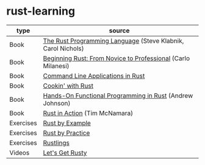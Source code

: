 # rust-learning

| type      | source                                                                            |
| --------- | --------------------------------------------------------------------------------- |
| Book      | [The Rust Programming Language](./books/the-book) (Steve Klabnik, Carol Nichols)  |
| Book      | [Beginning Rust: From Novice to Professional](./books/beginning) (Carlo Milanesi) |
| Book      | [Command Line Applications in Rust](./books/cli)                                  |
| Book      | [Cookin' with Rust](./books/cookin)                                               |
| Book      | [Hands-On Functional Programming in Rust](./books/functional) (Andrew Johnson)    |
| Book      | [Rust in Action](./books/action) (Tim McNamara)                                   |
| Exercises | [Rust by Example](./exercises/rust-by-example)                                    |
| Exercises | [Rust by Practice](./exercises/rust-by-practice)                                  |
| Exercises | [Rustlings](./exercises/rustlings)                                                |
| Videos    | [Let's Get Rusty](./videos/rusty)                                                 |
